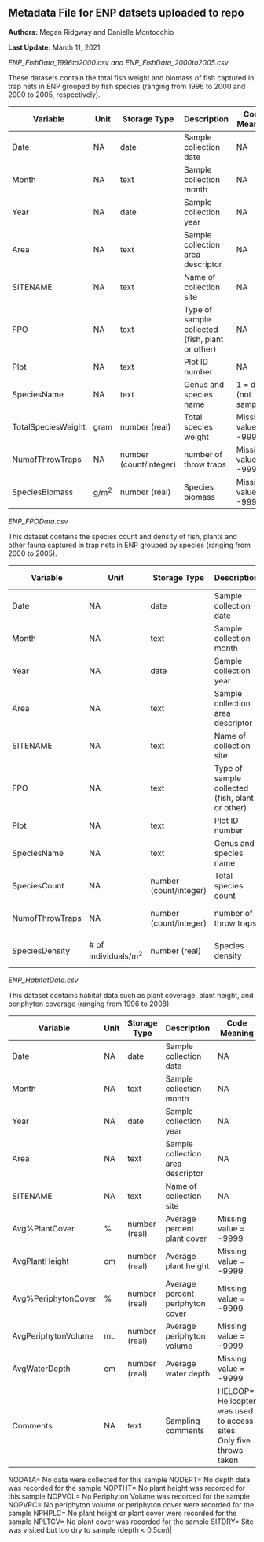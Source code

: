 ## Metadata File for ENP datsets uploaded to repo

__Authors:__ Megan Ridgway and Danielle Montocchio

__Last Update:__ March 11, 2021

_ENP_FishData_1996to2000.csv and ENP_FishData_2000to2005.csv_

These datasets contain the total fish weight and biomass of fish captured in trap nets in ENP grouped by fish species (ranging from 1996 to 2000 and 2000 to 2005, respectively).

| Variable | Unit | Storage Type| Description | Code Meaning |
| -------- | ---- | ------------ | ------------ | ----|
| Date | NA | date | Sample collection date | NA |
| Month | NA | text | Sample collection month | NA |
| Year | NA | date | Sample collection year | NA |
| Area | NA | text | Sample collection area descriptor | NA |
| SITENAME | NA | text | Name of collection site | NA |
| FPO | NA | text | Type of sample collected (fish, plant or other) | NA |
| Plot | NA | text | Plot ID number | NA |
| SpeciesName | NA | text | Genus and species name | 1 = dry (not sampled) |
| TotalSpeciesWeight | gram | number (real) | Total species weight | Missing value = -9999 |
| NumofThrowTraps | NA | number (count/integer) | number of throw traps | Missing value = -9999|
| SpeciesBiomass | g/m<sup>2<sup> | number (real) | Species biomass | Missing value = -9999 |

_ENP_FPOData.csv_

This dataset contains the species count and density of fish, plants and other fauna captured in trap nets in ENP grouped by species (ranging from 2000 to 2005).

| Variable | Unit | Storage Type| Description | Code Meaning |
| -------- | ---- | ------------ | ------------ | ----|
| Date | NA | date | Sample collection date | NA |
| Month | NA | text | Sample collection month | NA |
| Year | NA | date | Sample collection year | NA |
| Area | NA | text | Sample collection area descriptor | NA |
| SITENAME | NA | text | Name of collection site | NA |
| FPO | NA | text | Type of sample collected (fish, plant or other) | NA |
| Plot | NA | text | Plot ID number | NA |
| SpeciesName | NA | text | Genus and species name | 1 = dry (not sampled) |
| SpeciesCount | NA | number (count/integer) | Total species count | Missing value = -9999 |
| NumofThrowTraps | NA | number (count/integer) | number of throw traps | Missing value = -9999|
| SpeciesDensity | # of individuals/m<sup>2<sup> | number (real) | Species density | Missing value = -9999 |

_ENP_HabitatData.csv_

This dataset contains habitat data such as plant coverage, plant height, and periphyton coverage (ranging from 1996 to 2008).

| Variable | Unit | Storage Type| Description | Code Meaning |
| -------- | ---- | ------------ | ------------ | ----|
| Date | NA | date | Sample collection date | NA |
| Month | NA | text | Sample collection month | NA |
| Year | NA | date | Sample collection year | NA |
| Area | NA | text | Sample collection area descriptor | NA |
| SITENAME | NA | text | Name of collection site | NA |
| Avg%PlantCover | % | number (real) | Average percent plant cover | Missing value = -9999 |
| AvgPlantHeight | cm | number (real) | Average plant height | Missing value = -9999 |
| Avg%PeriphytonCover | % | number (real) | Average percent periphyton cover | Missing value = -9999 |
| AvgPeriphytonVolume | mL | number (real) | Average periphyton volume | Missing value = -9999|
| AvgWaterDepth | cm | number (real) | Average water depth | Missing value = -9999 |
| Comments | NA | text | Sampling comments | HELCOP= Helicopter was used to access sites. Only five throws taken
NODATA= No data were collected for this sample
NODEPT= No depth data was recorded for the sample
NOPTHT= No plant height was recorded for this sample
NOPVOL= No Periphyton Volume was recorded for the sample
NOPVPC= No periphyton volume or periphyton cover were recorded for the sample
NPHPLC= No plant height or plant cover were recorded for the sample
NPLTCV= No plant cover was recorded for the sample
SITDRY= Site was visited but too dry to sample (depth < 0.5cm)|
